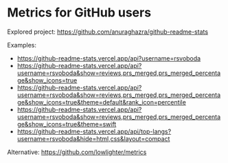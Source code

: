# Metrics for GitHub users

Explored project: https://github.com/anuraghazra/github-readme-stats

Examples:
 - https://github-readme-stats.vercel.app/api?username=rsvoboda
 - https://github-readme-stats.vercel.app/api?username=rsvoboda&show=reviews,prs_merged,prs_merged_percentage&show_icons=true
 - https://github-readme-stats.vercel.app/api?username=rsvoboda&show=reviews,prs_merged,prs_merged_percentage&show_icons=true&theme=default&rank_icon=percentile
 - https://github-readme-stats.vercel.app/api?username=rsvoboda&show=reviews,prs_merged,prs_merged_percentage&show_icons=true&theme=swift
 - https://github-readme-stats.vercel.app/api/top-langs?username=rsvoboda&hide=html,css&layout=compact

Alternative: https://github.com/lowlighter/metrics
